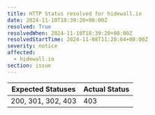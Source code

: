 ```yaml
---
title: HTTP Status resolved for hidewall.io
date: 2024-11-10T18:39:20+00:00Z
resolved: True
resolvedWhen: 2024-11-10T18:39:20+00:00Z
resolvedStartTime: 2024-11-08T11:28:04+00:00Z
severity: notice
affected:
  - hidewall.io
section: issue
---
```


| Expected Statuses | Actual Status  |
|-------------------|----------------|
| 200, 301, 302, 403 | 403 |
